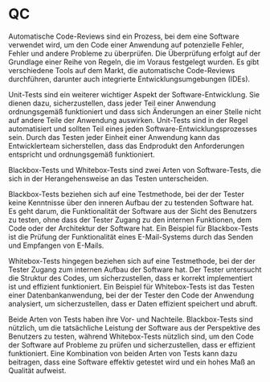 # QC

Automatische Code-Reviews sind ein Prozess, bei dem eine Software verwendet wird, um den Code einer Anwendung auf potenzielle Fehler, Fehler und andere Probleme zu überprüfen. Die Überprüfung erfolgt auf der Grundlage einer Reihe von Regeln, die im Voraus festgelegt wurden. Es gibt verschiedene Tools auf dem Markt, die automatische Code-Reviews durchführen, darunter auch integrierte Entwicklungsumgebungen (IDEs).

Unit-Tests sind ein weiterer wichtiger Aspekt der Software-Entwicklung. Sie dienen dazu, sicherzustellen, dass jeder Teil einer Anwendung ordnungsgemäß funktioniert und dass sich Änderungen an einer Stelle nicht auf andere Teile der Anwendung auswirken. Unit-Tests sind in der Regel automatisiert und sollten Teil eines jeden Software-Entwicklungsprozesses sein. Durch das Testen jeder Einheit einer Anwendung kann das Entwicklerteam sicherstellen, dass das Endprodukt den Anforderungen entspricht und ordnungsgemäß funktioniert.

Blackbox-Tests und Whitebox-Tests sind zwei Arten von Software-Tests, die sich in der Herangehensweise an das Testen unterscheiden.

Blackbox-Tests beziehen sich auf eine Testmethode, bei der der Tester keine Kenntnisse über den inneren Aufbau der zu testenden Software hat. Es geht darum, die Funktionalität der Software aus der Sicht des Benutzers zu testen, ohne dass der Tester Zugang zu den internen Funktionen, dem Code oder der Architektur der Software hat. Ein Beispiel für Blackbox-Tests ist die Prüfung der Funktionalität eines E-Mail-Systems durch das Senden und Empfangen von E-Mails.

Whitebox-Tests hingegen beziehen sich auf eine Testmethode, bei der der Tester Zugang zum internen Aufbau der Software hat. Der Tester untersucht die Struktur des Codes, um sicherzustellen, dass er korrekt implementiert ist und effizient funktioniert. Ein Beispiel für Whitebox-Tests ist das Testen einer Datenbankanwendung, bei der der Tester den Code der Anwendung analysiert, um sicherzustellen, dass er Daten effizient speichert und abruft.

Beide Arten von Tests haben ihre Vor- und Nachteile. Blackbox-Tests sind nützlich, um die tatsächliche Leistung der Software aus der Perspektive des Benutzers zu testen, während Whitebox-Tests nützlich sind, um den Code der Software auf Probleme zu prüfen und sicherzustellen, dass er effizient funktioniert. Eine Kombination von beiden Arten von Tests kann dazu beitragen, dass eine Software effektiv getestet wird und ein hohes Maß an Qualität aufweist.
